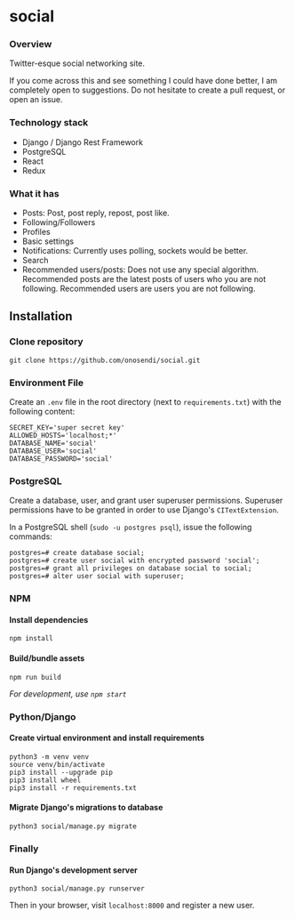 # social

### Overview
Twitter-esque social networking site.

If you come across this and see something I could have done better, I am completely open to suggestions. Do not hesitate to create a pull request, or open an issue.

### Technology stack
- Django / Django Rest Framework
- PostgreSQL
- React
- Redux

### What it has
- Posts: Post, post reply, repost, post like.
- Following/Followers
- Profiles
- Basic settings
- Notifications: Currently uses polling, sockets would be better.
- Search
- Recommended users/posts: Does not use any special algorithm. Recommended posts are the latest posts of users who you are not following. Recommended users are users you are not following.

## Installation
### Clone repository

    git clone https://github.com/onosendi/social.git

### Environment File
Create an `.env` file in the root directory (next to `requirements.txt`) with the following content:

    SECRET_KEY='super secret key'
    ALLOWED_HOSTS='localhost;*'
    DATABASE_NAME='social'
    DATABASE_USER='social'
    DATABASE_PASSWORD='social'

### PostgreSQL
Create a database, user, and grant user superuser permissions. Superuser permissions have to be granted in order to use Django's `CITextExtension`.

In a PostgreSQL shell (`sudo -u postgres psql`), issue the following commands:

    postgres=# create database social;
    postgres=# create user social with encrypted password 'social';
    postgres=# grant all privileges on database social to social;
    postgres=# alter user social with superuser;

### NPM
#### Install dependencies

    npm install
    
#### Build/bundle assets

    npm run build
    
*For development, use `npm start`*

### Python/Django
#### Create virtual environment and install requirements

    python3 -m venv venv
    source venv/bin/activate
    pip3 install --upgrade pip
    pip3 install wheel
    pip3 install -r requirements.txt
    
#### Migrate Django's migrations to database

    python3 social/manage.py migrate
    
### Finally
#### Run Django's development server

    python3 social/manage.py runserver
    
Then in your browser, visit `localhost:8000` and register a new user.
